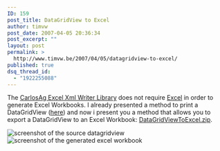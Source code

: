 ```yaml
---
ID: 159
post_title: DataGridView to Excel
author: timvw
post_date: 2007-04-05 20:36:34
post_excerpt: ""
layout: post
permalink: >
  http://www.timvw.be/2007/04/05/datagridview-to-excel/
published: true
dsq_thread_id:
  - "1922255088"
---
```

<p>The <a href="http://www.carlosag.net/Tools/ExcelXmlWriter/Default.aspx">CarlosAg Excel Xml Writer Library</a> does not require <a href="http://office.microsoft.com/en-us/excel/default.aspx">Excel</a> in order to generate Excel Workbooks. I already presented a method to print a DataGridView (<a href="http://www.timvw.be/print-a-control/">here</a>) and now i present you a method that allows you to export a DataGridView to an Excel Workbook: <a href="http://www.timvw.be/wp-content/code/csharp/DataGridViewToExcel.zip">DataGridViewToExcel.zip</a>.</p>
<img src="http://www.timvw.be/wp-content/images/datagridview-to-excel-1.gif" alt="screenshot of the source datagridview"/>
<img src="http://www.timvw.be/wp-content/images/datagridview-to-excel-2.gif" alt="screenshot of the generated excel workbook"/>